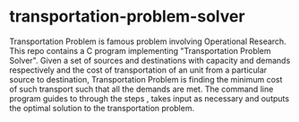 # transportation-problem-solver
Transportation Problem is famous problem involving Operational Research. This repo contains a C program implementing "Transportation Problem Solver". Given a set of sources and destinations with capacity and demands respectively and the cost of transportation of an unit from a particular source to destination, Transportation Problem is finding the minimum cost of such transport such that all the demands are met. The command line program guides to through the steps , takes input as necessary and outputs the optimal solution to the transportation problem. 
